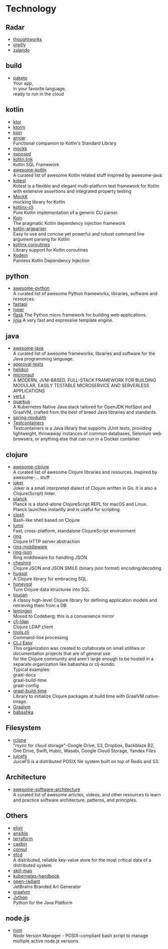 # Technology

## Radar

- [thoughtworks](https://www.thoughtworks.com/radar)
- [oreilly](https://www.oreilly.com/radar/)
- [zalando](https://opensource.zalando.com/tech-radar/)

## build

- [paketo](https://paketo.io/)
  <br/>Your app,<br/>
  in your favorite language,<br/>
  ready to run in the cloud<br/>

## kotlin

- [ktor](https://ktor.io/)
- [ktorm](https://www.ktorm.org/)
- [koin](https://insert-koin.io/)
- [arrow](https://arrow-kt.io/)
  <br/>Functional companion to Kotlin's Standard Library
- [mockk](https://mockk.io/)
- [exposed](https://github.com/JetBrains/Exposed)
- [kotlin.link](https://kotlin.link/)
  <br/>Kotlin SQL Framework
- [awesome-kotlin](https://github.com/KotlinBy/awesome-kotlin)
  <br/>A curated list of awesome Kotlin related stuff Inspired by awesome-java.
- [kotest](https://kotest.io/)
  <br/>Kotest is a flexible and elegant multi-platform test framework for Kotlin with extensive assertions and
  integrated property testing
- [MockK](https://mockk.io/)
  <br/>mocking library for Kotlin
- [kotlinx-cli](https://github.com/Kotlin/kotlinx-cli)
  <br/>Pure Kotlin implementation of a generic CLI parser.
- [Koin](https://insert-koin.io/)
  <br/>The pragmatic Kotlin dependency injection framework
- [kotlin-argparser](https://github.com/xenomachina/kotlin-argparser)
  <br/>Easy to use and concise yet powerful and robust command line argument parsing for Kotlin
- [kotlinx.coroutines](https://github.com/Kotlin/kotlinx.coroutines)
  <br/>Library support for Kotlin coroutines
- [Kodein](https://kosi-libs.org/)
  <br/>Painless Kotlin Dependency Injection

## python

- [awesome-python](https://github.com/vinta/awesome-python)
  <br/>A curated list of awesome Python frameworks, libraries, software and resources.
- [fastapi](https://fastapi.tiangolo.com/)
- [typer](https://typer.tiangolo.com/)
- [flask](https://github.com/pallets/flask) The Python micro framework for building web applications.
- [jinja](https://github.com/pallets/jinja) A very fast and expressive template engine.

## java

- [awesome-java](https://github.com/akullpp/awesome-java)
  <br/>A curated list of awesome frameworks, libraries and software for the Java programming language.
- [approval-tests](https://approvaltests.com/)
- [helidon](https://helidon.io/)
- [micronaut](https://micronaut.io/)
  <br/>A MODERN, JVM-BASED, FULL-STACK FRAMEWORK FOR BUILDING MODULAR, EASILY TESTABLE MICROSERVICE AND SERVERLESS APPLICATIONS
- [vert.x](https://vertx.io/)
- [quarkus](https://quarkus.io/)
  <br/>A Kubernetes Native Java stack tailored for OpenJDK HotSpot and GraalVM, crafted from the best of breed Java libraries and standards.
- [spring-modulith](https://spring.io/projects/spring-modulith)
- [Testcontainers](https://www.testcontainers.org/)
  <br/>Testcontainers is a Java library that supports JUnit tests, providing lightweight, throwaway instances of common
  databases, Selenium web browsers, or anything else that can run in a Docker container.

## clojure

- [awesome-clojure](https://github.com/razum2um/awesome-clojure)
  <br/>A curated list of awesome Clojure libraries and resources. Inspired by awesome-... stuff
- [joker](https://joker-lang.org/)
  <br/>Joker is a small interpreted dialect of Clojure written in Go. It is also a Clojure(Script) linter.
- [planck](https://planck-repl.org/)
  <br/>Planck is a stand-alone ClojureScript REPL for macOS and Linux. <br/>
  Planck launches instantly and is useful for scripting.
- [closh](https://github.com/dundalek/closh)
  <br/>Bash-like shell based on Clojure
- [lumo](https://github.com/anmonteiro/lumo)
  <br/>Fast, cross-platform, standalone ClojureScript environment
- [ring](https://github.com/ring-clojure/ring)
  <br/>Clojure HTTP server abstraction
- [ring-middleware](https://github.com/puppetlabs/ring-middleware)
- [ring-json](https://github.com/ring-clojure/ring-json)
  <br/>Ring middleware for handling JSON
- [cheshire](https://github.com/dakrone/cheshire)
  <br/>Clojure JSON and JSON SMILE (binary json format) encoding/decoding
- [hugsql](https://www.hugsql.org/)
  <br/>A Clojure library for embracing SQL.
- [honeysql](https://github.com/seancorfield/honeysql)
  <br/>Turn Clojure data structures into SQL
- [toucan](https://github.com/metabase/toucan)
  <br/>A classy high-level Clojure library for defining application models and retrieving them from a DB
- [leiningen](https://codeberg.org/leiningen/leiningen)
  <br/>Moved to Codeberg; this is a convenience mirror
- [clj-ldap](https://github.com/pauldorman/clj-ldap)
  <br/>Clojure LDAP client
- [tools.cli](https://github.com/clojure/tools.cli)
  <br/>Command-line processing
- [CLJ Easy](https://github.com/clj-easy)
  <br/>This organization was created to collaborate on small utilities or documentation projects that are of general
  use<br/>
  for the Clojure community and aren't large enough to be hosted in a separate organization like babashka or
  clj-kondo.<br/>
  Typical examples:<br/>
  graal-docs<br/>
  graal-build-time<br/>
  graal-config<br/>
- [graal-build-time](https://github.com/clj-easy/graal-build-time)
  <br/>Library to initialize Clojure packages at build time with GraalVM native-image.
- [Graalvm](https://www.innoq.com/en/blog/native-clojure-and-graalvm/)
- [babashka](https://babashka.org/)

## Filesystem

- [rclone](https://github.com/rclone/rclone)<br/>
  "rsync for cloud storage"-Google Drive, S3, Dropbox, Backblaze B2, One Drive, Swift, Hubic, Wasabi, Google Cloud
  Storage, Yandex Files
- [juicefs](https://github.com/juicedata/juicefs)<br/>
  JuiceFS is a distributed POSIX file system built on top of Redis and S3.

## Architecture

- [awesome-software-architecture](https://github.com/mehdihadeli/awesome-software-architecture)
  <br/>A curated list of awesome articles, videos, and other resources to learn and practice software architecture,
  patterns, and principles.

## Others

- [elixir](https://elixir-lang.org/)
- [ansible](https://www.ansible.com/)
- [terraform](https://www.terraform.io/)
- [casbin](https://casbin.org/)
- [consul](https://www.consul.io/)
- [etcd](https://etcd.io/)
  <br/>A distributed, reliable key-value store for the most critical data of a distributed system
- [skill-map](https://github.com/TeamStuQ/skill-map)
- [kubernetes-handbook](https://github.com/feiskyer/kubernetes-handbook)
- [open-radiant](https://github.com/JetBrains/open-radiant)
  <br/>JetBrains Branded Art Generator
- [graalvm](https://www.graalvm.org/)
- [Jython](https://www.jython.org/)
  <br/>Python for the Java Platform

## node.js
- [nvm](https://github.com/nvm-sh/nvm)
  <br/>Node Version Manager - POSIX-compliant bash script to manage multiple active node.js versions
